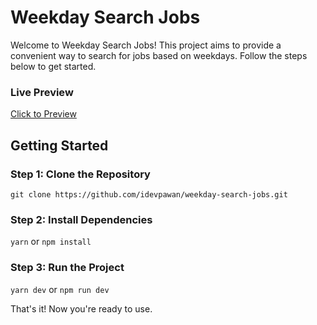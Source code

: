 # Weekday Search Jobs

Welcome to Weekday Search Jobs! This project aims to provide a convenient way to search for jobs based on weekdays. Follow the steps below to get started.

### Live Preview
[Click to Preview](https://weekday-search-jobs.vercel.app/)

## Getting Started

### Step 1: Clone the Repository
```git clone https://github.com/idevpawan/weekday-search-jobs.git```

### Step 2: Install Dependencies
```yarn``` or ```npm install```

### Step 3: Run the Project
```yarn dev``` or ```npm run dev```


That's it! Now you're ready to use.
